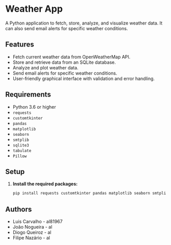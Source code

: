 # Weather App

A Python application to fetch, store, analyze, and visualize weather data. It can also send email alerts for specific weather conditions.

## Features

- Fetch current weather data from OpenWeatherMap API.
- Store and retrieve data from an SQLite database.
- Analyze and plot weather data.
- Send email alerts for specific weather conditions.
- User-friendly graphical interface with validation and error handling.

## Requirements

- Python 3.6 or higher
- `requests`
- `customtkinter`
- `pandas`
- `matplotlib`
- `seaborn`
- `smtplib`
- `sqlite3`
- `tabulate`
- `Pillow`

## Setup
1. **Install the required packages:**
    ```bash
    pip install requests customtkinter pandas matplotlib seaborn smtplib sqlite3 tabulate pillow 
    ```

## Authors

- Luis Carvalho - al81967
- João Nogueira - al
- Diogo Queiroz - al
- Filipe Nazário - al